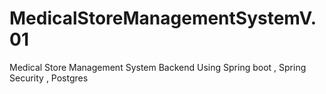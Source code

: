 # MedicalStoreManagementSystemV.01
Medical Store Management System Backend Using  Spring boot , Spring Security , Postgres 
